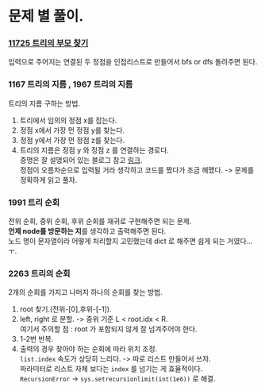 # 문제 별 풀이.

### [11725 트리의 부모 찾기](./11725_트리의부모찾기.py)
입력으로 주어지는 연결된 두 정점을 인접리스트로 만들어서 bfs or dfs 돌려주면 된다. 

### 1167 트리의 지름 , 1967 트리의 지름
트리의 지름 구하는 방법.  
1. 트리에서 임의의 정점 x를 잡는다.  
2. 정점 x에서 가장 먼 정점 y를 찾는다.  
3. 정점 y에서 가장 먼 정점 z를 찾는다.  
4. 트리의 지름은 정점 y 와 정점 z 를 연결하는 경로다.  
증명은 잘 설명되어 있는 블로그 참고 [링크](https://blog.myungwoo.kr/112).  
정점이 오름차순으로 입력될 거라 생각하고 코드를 짰다가 조금 헤맸다. -> 문제를 정확하게 읽고 풀자.  

### 1991 트리 순회
전위 순회, 중위 순회, 후위 순회를 재귀로 구현해주면 되는 문제.  
**언제 node를 방문하는 지**를 생각하고 출력해주면 된다.  
노드 명이 문자열이라 어떻게 처리할지 고민했는데 dict 로 해주면 쉽게 되는 거였다...ㅜ.  

### 2263 트리의 순회
2개의 순회를 가지고 나머지 하나의 순회를 찾는 방법.  
1. root 찾기.(전위-[0],후위-[-1]).  
2. left, right 로 분할. -> 중위 기준 L < root.idx < R.  
여기서 주의할 점 : root 가 포함되지 않게 잘 넘겨주어야 한다.  
3. 1-2번 반복.  
4. 출력의 경우 찾아야 하는 순회에 따라 위치 조정.  
`list.index` 속도가 상당히 느리다. -> 따로 리스트 만들어서 쓰자.  
파라미터로 리스트 자체 보다는 `index` 를 넘기는 게 효율적이다.  
`RecursionError` -> `sys.setrecursionlimit(int(1e6))` 로 해결.  


